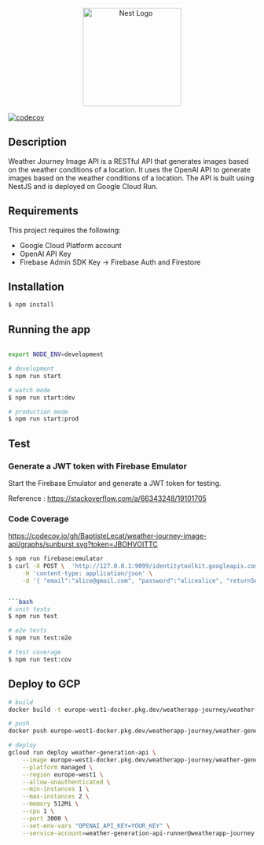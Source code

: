 <p align="center">
  <a href="http://nestjs.com/" target="blank"><img src="https://nestjs.com/img/logo-small.svg" width="200" alt="Nest Logo" /></a>
</p>

[![codecov](https://codecov.io/gh/BaptisteLecat/weather-journey-image-api/graph/badge.svg?token=JBOHVOITTC)](https://codecov.io/gh/BaptisteLecat/weather-journey-image-api)

## Description

Weather Journey Image API is a RESTful API that generates images based on the weather conditions of a location. It uses the OpenAI API to generate images based on the weather conditions of a location. The API is built using NestJS and is deployed on Google Cloud Run.

## Requirements

This project requires the following:

- Google Cloud Platform account
- OpenAI API Key
- Firebase Admin SDK Key -> Firebase Auth and Firestore

## Installation

```bash
$ npm install
```

## Running the app

```bash

export NODE_ENV=development  

# development
$ npm run start

# watch mode
$ npm run start:dev

# production mode
$ npm run start:prod
```

## Test

### Generate a JWT token with Firebase Emulator

Start the Firebase Emulator and generate a JWT token for testing.

Reference : https://stackoverflow.com/a/66343248/19101705

### Code Coverage

https://codecov.io/gh/BaptisteLecat/weather-journey-image-api/graphs/sunburst.svg?token=JBOHVOITTC

```bash
$ npm run firebase:emulator
$ curl -X POST \  'http://127.0.0.1:9099/identitytoolkit.googleapis.com/v1/accounts:signInWithPassword?key=key' \
    -H 'content-type: application/json' \
    -d '{ "email":"alice@gmail.com", "password":"alicealice", "returnSecureToken":true }'


```bash
# unit tests
$ npm run test

# e2e tests
$ npm run test:e2e

# test coverage
$ npm run test:cov
```

## Deploy to GCP

```bash
# build
docker build -t europe-west1-docker.pkg.dev/weatherapp-journey/weather-generation-api/generation-api:0.0.1 --platform linux/amd64 .

# push
docker push europe-west1-docker.pkg.dev/weatherapp-journey/weather-generation-api/generation-api:0.0.1

# deploy
gcloud run deploy weather-generation-api \
    --image europe-west1-docker.pkg.dev/weatherapp-journey/weather-generation-api/generation-api:0.0.1 \
    --platform managed \
    --region europe-west1 \
    --allow-unauthenticated \
    --min-instances 1 \
    --max-instances 2 \
    --memory 512Mi \
    --cpu 1 \
    --port 3000 \
    --set-env-vars "OPENAI_API_KEY=YOUR_KEY" \
    --service-account=weather-generation-api-runner@weatherapp-journey.iam.gserviceaccount.com
```
